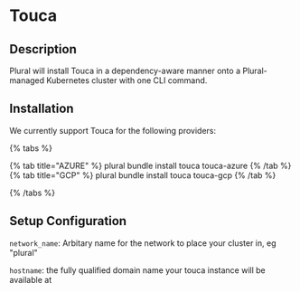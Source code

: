 
# Touca

## Description

Plural will install Touca in a dependency-aware manner onto a Plural-managed Kubernetes cluster with one CLI command.

## Installation

We currently support Touca for the following providers:

{% tabs %}

{% tab title="AZURE" %}
plural bundle install touca touca-azure
{% /tab %}
{% tab title="GCP" %}
plural bundle install touca touca-gcp
{% /tab %}

{% /tabs %}

## Setup Configuration

`network_name`: Arbitary name for the network to place your cluster in, eg "plural"





`hostname`: the fully qualified domain name your touca instance will be available at


